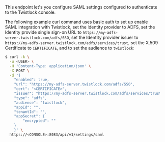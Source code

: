 This endpoint let's you configure SAML settings configured to authenticate to the Twistlock console.

The following example curl command uses basic auth to set up enable SAML integration with Twistlock, set the Identity provider to ADFS, set the Identity provide single sign-on URL to `https://my-adfs-server.twistlock.com/adfs/SSO`, set the Identity provider issuer to `https://my-adfs-server.twistlock.com/adfs/services/trust`, set the X.509 Certificate to `CERTIFICATE`, and to set the audience to `twistlock`:

```bash
$ curl -k \
  -u <USER> \
  -H 'Content-Type: application/json' \
  -X POST \
  -d '{
    "enabled": true,
    "url": "https://my-adfs-server.twistlock.com/adfs/SSO",
    "cert": "<CERTIFICATE>",
    "issuer": "https://my-adfs-server.twistlock.com/adfs/services/trust",
    "type": "adfs",
    "audience": "twistlock",
    "appId": "",
    "tenantId": "",
    "appSecret": {
        "encrypted": ""
    }
    }' \
  https://<CONSOLE>:8083/api/v1/settings/saml
```
